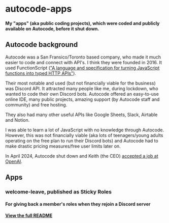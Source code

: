 # autocode-apps
#### My "apps" (aka public coding projects), which were coded and publicly available on Autocode, before it shut down.

## Autocode background

Autocode was a San Fransico/Toronto based company, who made it much easier to code and connect with API's. I think they were founded in 2016. 
It used FunctionScript (["A language and specification for turning JavaScript functions into typed HTTP APIs"](https://github.com/FunctionScript)).

Their most notable and used (but not financially viable for the business) was Discord API. 
It attracted many people like me, during lockdown, who wanted to code their own Discord bots. 
Autocode offered an easy-to-use online IDE, many public projects, amazing support (by Autocode staff and community) and free hosting.

They also had many other useful APIs like Google Sheets, Slack, Airtable and Notion.

I was able to learn a lot of JavaScript with no knowledge through Autocode.
However, this was not financially viable (aka lots of teenagers/young adults operating on the free plan to run their Discord bots) and Autocode had to make drastic pricing measures/free user limits later on.

In April 2024, Autocode shut down and Keith (the CEO) [accepted a job at OpenAI](https://x.com/keithwhor/status/1775551821286965290).

## Apps

### welcome-leave, published as Sticky Roles

#### For giving back a member's roles when they rejoin a Discord server

#### [View the full README](https://github.com/randomguy400/autocode-apps/blob/main/welcome-leave/README.md)
